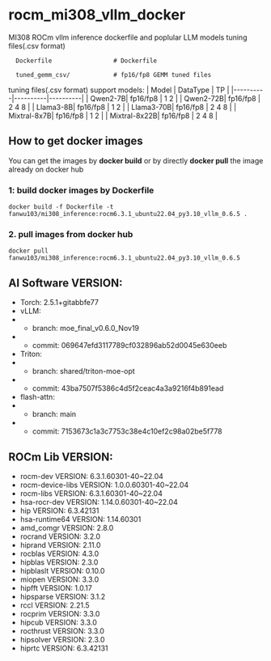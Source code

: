 # rocm_mi308_vllm_docker
MI308 ROCm vllm inference dockerfile and poplular LLM models tuning files(.csv format)

```
  Dockerfile                 # Dockerfile

  tuned_gemm_csv/            # fp16/fp8 GEMM tuned files
```

tuning files(.csv format) support models:
| Model | DataType | TP |
|----------|----------|----------|
| Qwen2-7B| fp16/fp8 | 1 2 |
| Qwen2-72B| fp16/fp8 | 2 4 8 |
| Llama3-8B| fp16/fp8 | 1 2 |
| Llama3-70B| fp16/fp8 | 2 4 8 |
| Mixtral-8x7B| fp16/fp8 | 1 2 |
| Mixtral-8x22B| fp16/fp8 | 2 4 8 |

## How to get docker images
You can get the images by **docker build** or by directly **docker pull** the image already on docker hub
### 1: build docker images by Dockerfile
```
docker build -f Dockerfile -t fanwu103/mi308_inference:rocm6.3.1_ubuntu22.04_py3.10_vllm_0.6.5 .
```

### 2. pull images from docker hub
```
docker pull fanwu103/mi308_inference:rocm6.3.1_ubuntu22.04_py3.10_vllm_0.6.5
```

## AI Software VERSION:
- Torch: 2.5.1+gitabbfe77
- vLLM: 
- - branch: moe_final_v0.6.0_Nov19
- - commit: 069647efd3117789cf032896ab52d0045e630eeb
- Triton:
- - branch: shared/triton-moe-opt
- - commit: 43ba7507f5386c4d5f2ceac4a3a9216f4b891ead
- flash-attn:
- - branch: main
- - commit: 7153673c1a3c7753c38e4c10ef2c98a02be5f778

## ROCm Lib VERSION:
- rocm-dev VERSION: 6.3.1.60301-40~22.04
- rocm-device-libs VERSION: 1.0.0.60301-40~22.04
- rocm-libs VERSION: 6.3.1.60301-40~22.04
- hsa-rocr-dev VERSION: 1.14.0.60301-40~22.04
- hip VERSION: 6.3.42131
- hsa-runtime64 VERSION: 1.14.60301
- amd_comgr VERSION: 2.8.0
- rocrand VERSION: 3.2.0
- hiprand VERSION: 2.11.0
- rocblas VERSION: 4.3.0
- hipblas VERSION: 2.3.0
- hipblaslt VERSION: 0.10.0
- miopen VERSION: 3.3.0
- hipfft VERSION: 1.0.17
- hipsparse VERSION: 3.1.2
- rccl VERSION: 2.21.5
- rocprim VERSION: 3.3.0
- hipcub VERSION: 3.3.0
- rocthrust VERSION: 3.3.0
- hipsolver VERSION: 2.3.0
- hiprtc VERSION: 6.3.42131